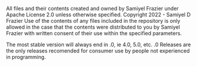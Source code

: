 All files and their contents created and owned by Samiyel Frazier under Apache License 2.0 unless otherwise specified.
Copyright 2022 - Samiyel D Frazier
Use of the contents of any files included in the repository is only allowed in the case that the contents were distributed to you by Samiyel Frazier with written consent of their use within the specified parameters.

The most stable version will always end in .0, ie 4.0, 5.0, etc. .0 Releases are the only releases recomended for consumer use by people not experienced in programming.
